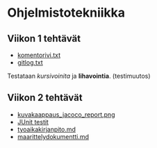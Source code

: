 # Ohjelmistotekniikka

## Viikon 1 tehtävät

* [komentorivi.txt](https://github.com/Skorp7/ot-harjoitustyo/blob/master/laskarit/viikko1/komentorivi.txt)
* [gitlog.txt](https://github.com/Skorp7/ot-harjoitustyo/blob/master/laskarit/viikko1/gitlog.txt)

Testataan *kursivoinita* ja **lihavointia**.
(testimuutos)

## Viikon 2 tehtävät

* [kuvakaappaus_jacoco_report.png](https://github.com/Skorp7/ot-harjoitustyo/blob/master/laskarit/viikko2/kuvakaappaus_jacoco_report.png)
* [JUnit testit](https://github.com/Skorp7/ot-harjoitustyo/blob/master/laskarit/viikko2/)
* [tyoaikakirjanpito.md](https://github.com/Skorp7/ot-harjoitustyo/blob/master/dokumentointi/tyoaikakirjanpito.md)
* [maarittelydokumentti.md](https://github.com/Skorp7/ot-harjoitustyo/blob/master/dokumentointi/maarittelydokumentti.md)
